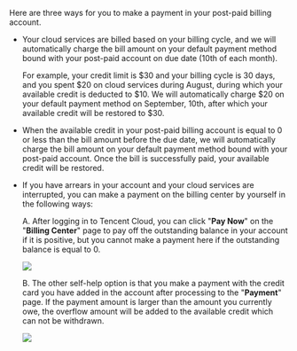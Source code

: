 Here are three ways for you to make a payment in your post-paid billing account.

- Your cloud services are billed based on your billing cycle, and we will automatically charge the bill amount on your default payment method bound with your post-paid account on due date (10th of each month).

  For example, your credit limit is $30 and your billing cycle is 30 days, and you spent $20 on cloud services during August, during which your available credit is deducted to $10. We will automatically charge $20 on your default payment method on September, 10th, after which your available credit will be restored to $30.

- When the available credit in your post-paid billing account is equal to 0 or less than the bill amount before the due date, we will automatically charge the bill amount on your default payment method bound with your post-paid account. Once the bill is successfully paid, your available credit will be restored.

- If you have arrears in your account and your cloud services are interrupted, you can make a payment on the billing center by yourself in the following ways:

  A. After logging in to Tencent Cloud, you can click "**Pay Now**" on the "**Billing Center**" page to pay off the outstanding balance in your account if it is positive, but you cannot make a payment here if the outstanding balance is equal to 0.

  ![](https://main.qcloudimg.com/raw/0491c3bc7e856b9701702d5391448687.png)

  B. The other self-help option is that you make a payment with the credit card you have added in the account after processing to the "**Payment**" page. If the payment amount is larger than the amount you currently owe, the overflow amount will be added to the available credit which can not be withdrawn.

  ![](https://main.qcloudimg.com/raw/caed2e16ef07b8b48b3b2cf4b2278518.png)
